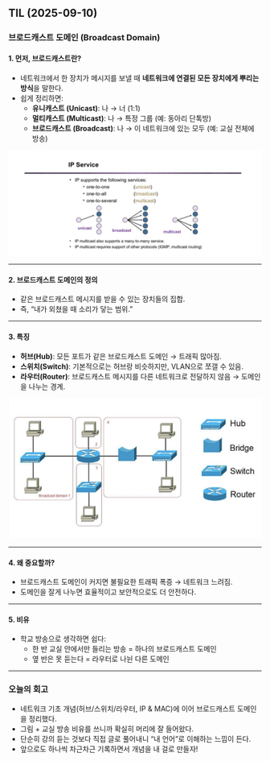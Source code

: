 ## TIL (2025-09-10)

### 브로드캐스트 도메인 (Broadcast Domain)

#### 1. 먼저, 브로드캐스트란?
- 네트워크에서 한 장치가 메시지를 보낼 때 **네트워크에 연결된 모든 장치에게 뿌리는 방식**을 말한다.  
- 쉽게 정리하면:
  - **유니캐스트 (Unicast)**: 나 → 너 (1:1)
  - **멀티캐스트 (Multicast)**: 나 → 특정 그룹 (예: 동아리 단톡방)
  - **브로드캐스트 (Broadcast)**: 나 → 이 네트워크에 있는 모두 (예: 교실 전체에 방송)

![unicast-multicast-broadcast 비교 다이어그램](../assets/unicast-vs-broadcast.png)

---

#### 2. 브로드캐스트 도메인의 정의
- 같은 브로드캐스트 메시지를 받을 수 있는 장치들의 집합.  
- 즉, “내가 외쳤을 때 소리가 닿는 범위.”

---

#### 3. 특징
- **허브(Hub)**: 모든 포트가 같은 브로드캐스트 도메인 → 트래픽 많아짐.  
- **스위치(Switch)**: 기본적으로는 허브랑 비슷하지만, VLAN으로 쪼갤 수 있음.  
- **라우터(Router)**: 브로드캐스트 메시지를 다른 네트워크로 전달하지 않음 → 도메인을 나누는 경계.

![hub, switch, router 별 broadcast domain 비교 그림](../assets/broadcast-domain.png)

---

#### 4. 왜 중요할까?
- 브로드캐스트 도메인이 커지면 불필요한 트래픽 폭증 → 네트워크 느려짐.  
- 도메인을 잘게 나누면 효율적이고 보안적으로도 더 안전하다.

---

#### 5. 비유
- 학교 방송으로 생각하면 쉽다:  
  - 한 반 교실 안에서만 들리는 방송 = 하나의 브로드캐스트 도메인  
  - 옆 반은 못 듣는다 = 라우터로 나뉜 다른 도메인
 
---

### 오늘의 회고
- 네트워크 기초 개념(허브/스위치/라우터, IP & MAC)에 이어 브로드캐스트 도메인을 정리했다.  
- 그림 + 교실 방송 비유를 쓰니까 확실히 머리에 잘 들어왔다.  
- 단순히 강의 듣는 것보다 직접 글로 풀어내니 “내 언어”로 이해하는 느낌이 든다.  
- 앞으로도 하나씩 차근차근 기록하면서 개념을 내 걸로 만들자!
